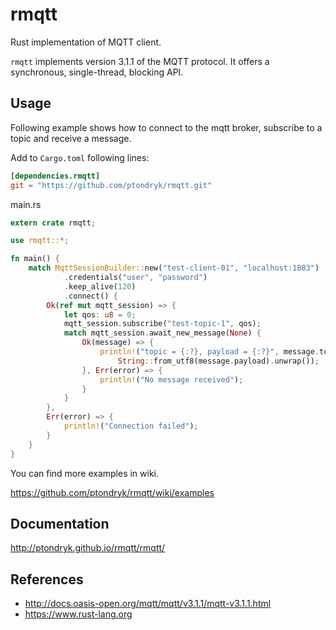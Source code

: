 # rmqtt

Rust implementation of MQTT client.

`rmqtt` implements version 3.1.1 of the MQTT protocol. It offers a
synchronous, single-thread, blocking API.

## Usage

Following example shows how to connect to the mqtt broker,
subscribe to a topic and receive a message.

Add to `Cargo.toml` following lines:
```toml
[dependencies.rmqtt]
git = "https://github.com/ptondryk/rmqtt.git"
```

main.rs
```rust
extern crate rmqtt;

use rmqtt::*;

fn main() {
    match MqttSessionBuilder::new("test-client-01", "localhost:1883")
            .credentials("user", "password")
            .keep_alive(120)
            .connect() {
        Ok(ref mut mqtt_session) => {
            let qos: u8 = 0;
            mqtt_session.subscribe("test-topic-1", qos);
            match mqtt_session.await_new_message(None) {
                Ok(message) => {
                    println!("topic = {:?}, payload = {:?}", message.topic,
                        String::from_utf8(message.payload).unwrap());
                }, Err(error) => {
                    println!("No message received");
                }
            }
        },
        Err(error) => {
            println!("Connection failed");
        }
    }
}
```

You can find more examples in wiki.

https://github.com/ptondryk/rmqtt/wiki/examples

## Documentation

<http://ptondryk.github.io/rmqtt/rmqtt/>

## References

* <http://docs.oasis-open.org/mqtt/mqtt/v3.1.1/mqtt-v3.1.1.html>
* <https://www.rust-lang.org>
